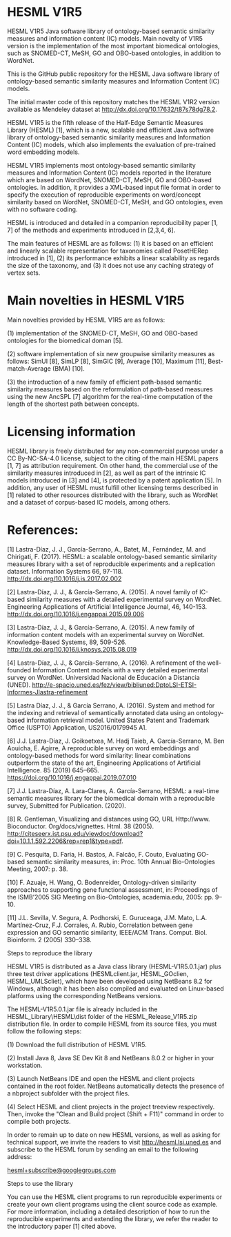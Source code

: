 # HESML V1R5

HESML V1R5 Java software library of ontology-based semantic similarity measures and information content (IC) models. Main novelty of V1R5 version is the implementation of the most important biomedical ontologies, such as SNOMED-CT, MeSH, GO and OBO-based ontologies, in addition to WordNet.

This is the GitHub public repository for the HESML Java software library of ontology-based semantic similarity measures and Information Content (IC) models.

The initial master code of this repository matches the HESML V1R2 version available as Mendeley dataset at http://dx.doi.org/10.17632/t87s78dg78.2.

HESML V1R5 is the fifth release of the Half-Edge Semantic Measures Library (HESML) [1], which is a new, scalable and efficient Java software library of ontology-based semantic similarity measures and Information Content (IC) models, which also implements the evaluation of pre-trained word embedding models.

HESML V1R5 implements most ontology-based semantic similarity measures and Information Content (IC) models reported in the literature which are based on WordNet, SNOMED-CT, MeSH, GO and OBO-based ontologies. In addition, it provides a XML-based input file format in order to specify the execution of reproducible experiments on word/concept similarity based on WordNet, SNOMED-CT, MeSH, and GO ontologies, even with no software coding.

HESML is introduced and detailed in a companion reproducibility paper [1, 7] of the methods and experiments introduced in [2,3,4, 6].

The main features of HESML are as follows: (1) it is based on an efficient and linearly scalable representation for taxonomies called PosetHERep introduced in [1], (2) its performance exhibits a linear scalability as regards the size of the taxonomy, and (3) it does not use any caching strategy of vertex sets.

# Main novelties in HESML V1R5

Main novelties provided by HESML V1R5 are as follows:

(1) implementation of the SNOMED-CT, MeSH, GO and OBO-based ontologies for the biomedical doman [5].

(2) software implementation of six new groupwise similarity measures as follows: SimUI [8], SimLP [8], SimGIC [9], Average [10], Maximum [11], Best-match-Average (BMA) [10].

(3) the introduction of a new family of efficient path-based semantic similarity measures based on the reformulation of path-based measures using the new AncSPL  [7] algorithm for the real-time computation of the length of the shortest path between concepts.

# Licensing information

HESML library is freely distributed for any non-commercial purpose under a CC By-NC-SA-4.0 license, subject to the citing of the main HESML papers [1, 7] as attribution requirement. On other hand, the commercial use of the similarity measures introduced in [2], as well as part of the intrinsic IC models introduced in [3] and [4], is protected by a patent application [5]. In addition, any user of HESML must fulfill other licensing terms described in [1] related to other resources distributed with the library, such as WordNet and a dataset of corpus-based IC models, among others.

# References:

[1] Lastra-Díaz, J. J., García-Serrano, A., Batet, M., Fernández, M. and Chirigati, F. (2017). HESML: a scalable ontology-based semantic similarity measures library with a set of reproducible experiments and a replication dataset. Information Systems 66, 97-118. http://dx.doi.org/10.1016/j.is.2017.02.002

[2] Lastra-Díaz, J. J., & García-Serrano, A. (2015). A novel family of IC-based similarity measures with a detailed experimental survey on WordNet. Engineering Applications of Artificial Intelligence Journal, 46, 140-153. http://dx.doi.org/10.1016/j.engappai.2015.09.006

[3] Lastra-Díaz, J. J., & García-Serrano, A. (2015). A new family of information content models with an experimental survey on WordNet. Knowledge-Based Systems, 89, 509-526. http://dx.doi.org/10.1016/j.knosys.2015.08.019

[4] Lastra-Díaz, J. J., & García-Serrano, A. (2016). A refinement of the well-founded Information Content models with a very detailed experimental survey on WordNet. Universidad Nacional de Educación a Distancia (UNED). http://e-spacio.uned.es/fez/view/bibliuned:DptoLSI-ETSI-Informes-Jlastra-refinement

[5] Lastra Díaz, J. J., & García Serrano, A. (2016). System and method for the indexing and retrieval of semantically annotated data using an ontology-based information retrieval model. United States Patent and Trademark Office (USPTO) Application, US2016/0179945 A1.

[6] J.J. Lastra-Díaz, J. Goikoetxea, M. Hadj Taieb, A. García-Serrano, M. Ben Aouicha, E. Agirre, A reproducible survey on word embeddings and ontology-based methods for word similarity: linear combinations outperform the state of the art, Engineering Applications of Artificial Intelligence. 85 (2019) 645–665. https://doi.org/10.1016/j.engappai.2019.07.010

[7] J.J. Lastra-Díaz, A. Lara-Clares, A. García-Serrano, HESML: a real-time semantic measures library for the biomedical domain with a reproducible survey, Submitted for Publication. (2020).

[8] R. Gentleman, Visualizing and distances using GO, URL Http://www. Bioconductor. Org/docs/vignettes. Html. 38 (2005). http://citeseerx.ist.psu.edu/viewdoc/download?doi=10.1.1.592.2206&rep=rep1&type=pdf.

[9] C. Pesquita, D. Faria, H. Bastos, A. Falcão, F. Couto, Evaluating GO-based semantic similarity measures, in: Proc. 10th Annual Bio-Ontologies Meeting, 2007: p. 38.

[10] F. Azuaje, H. Wang, O. Bodenreider, Ontology-driven similarity approaches to supporting gene functional assessment, in: Proceedings of the ISMB’2005 SIG Meeting on Bio-Ontologies, academia.edu, 2005: pp. 9–10.

[11] J.L. Sevilla, V. Segura, A. Podhorski, E. Guruceaga, J.M. Mato, L.A. Martínez-Cruz, F.J. Corrales, A. Rubio, Correlation between gene expression and GO semantic similarity, IEEE/ACM Trans. Comput. Biol. Bioinform. 2 (2005) 330–338.

Steps to reproduce the library

HESML V1R5 is distributed as a Java class library (HESML-V1R5.0.1.jar) plus three test driver applications (HESMLclient.jar, HESML_GOclien, HESML_UMLScliet), which have been developed using NetBeans 8.2 for Windows, although it has been also compiled and evaluated on Linux-based platforms using the corresponding NetBeans versions.

The HESML-V1R5.0.1.jar file is already included in the HESML_Library\HESML\dist folder of the HESML_Release_V1R5.zip distribution file. In order to compile HESML from its source files, you must follow the following steps:

(1) Download the full distribution of HESML V1R5.

(2) Install Java 8, Java SE Dev Kit 8 and NetBeans 8.0.2 or higher in your workstation.

(3) Launch NetBeans IDE and open the HESML and client projects contained in the root folder. NetBeans automatically detects the presence of a nbproject subfolder with the project files.

(4) Select HESML and client projects in the project treeview respectively. Then, invoke the "Clean and Build project (Shift + F11)" command in order to compile both projects.

In order to remain up to date on new HESML versions, as well as asking for technical support, we invite the readers to visit http://hesml.lsi.uned.es and subscribe to the HESML forum by sending an email to the following address:

hesml+subscribe@googlegroups.com

Steps to use the library

You can use the HESML client programs to run reproducible experiments or create your own client programs using the client source code as example. For more information, including a detailed description of how to run the reproducible experiments and extending the library, we refer the reader to the introductory paper [1] cited above.
